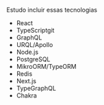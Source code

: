 Estudo incluir essas tecnologias

- React
- TypeScriptgit
- GraphQL
- URQL/Apollo
- Node.js
- PostgreSQL
- MikroORM/TypeORM
- Redis
- Next.js
- TypeGraphQL
- Chakra